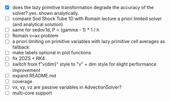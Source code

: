 - [x] does the lazy primitive transformation degrade the accuracy of the solver? yes. shown analytically.
- [ ] compare Sod Shock Tube 1D with Romain lecture a priori limited solver (and analytical solution)
- [ ] same for sedov1d, P = (gamma - 1) * 1 / h
- [ ] Romain v=ax problem
- [ ] a priori limiting on primitive variables with lazy primitive cell averages as fallback
- [ ] make labels optional in plot functions
- [ ] fix 2DZS + RK4
- [ ] switch from f"v{dim}" style to "v" + dim style for slight performance improvement
- [ ] expand README.md
- [ ] coverage
- [ ] vx, vy, vz are passive variables in AdvectionSolver?
- [ ] multi-core support
